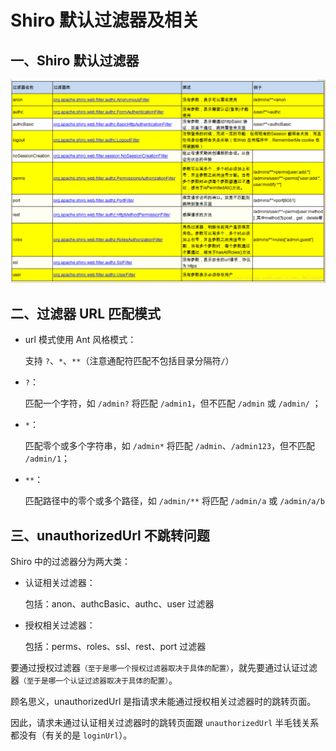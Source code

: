 # Shiro 默认过滤器及相关

## 一、Shiro 默认过滤器


![shiro-filter](./img/shiro-filter.png)


## 二、过滤器 URL 匹配模式

- url 模式使用 Ant 风格模式：
  
  支持 `?`、`*`、`**`（注意通配符匹配不包括目录分隔符`/`）

-  `?`：
   
   匹配一个字符，如 `/admin?` 将匹配 `/admin1`，但不匹配 `/admin` 或 `/admin/` ；

- `*`：
  
  匹配零个或多个字符串，如 `/admin*` 将匹配 `/admin`、`/admin123`，但不匹配 `/admin/1`；

- `**`：
  
  匹配路径中的零个或多个路径，如 `/admin/**` 将匹配 `/admin/a` 或 `/admin/a/b`


## 三、unauthorizedUrl 不跳转问题

Shiro 中的过滤器分为两大类：

- 认证相关过滤器：
  
  包括：anon、authcBasic、authc、user 过滤器

- 授权相关过滤器：
  
  包括：perms、roles、ssl、rest、port 过滤器

要通过授权过滤器<small>（至于是哪一个授权过滤器取决于具体的配置）</small>，就先要通过认证过滤器<small>（至于是哪一个认证过滤器取决于具体的配置）</small>。

顾名思义，unauthorizedUrl 是指请求未能通过授权相关过滤器时的跳转页面。

因此，请求未通过认证相关过滤器时的跳转页面跟 `unauthorizedUrl` 半毛钱关系都没有（有关的是 `loginUrl`）。

